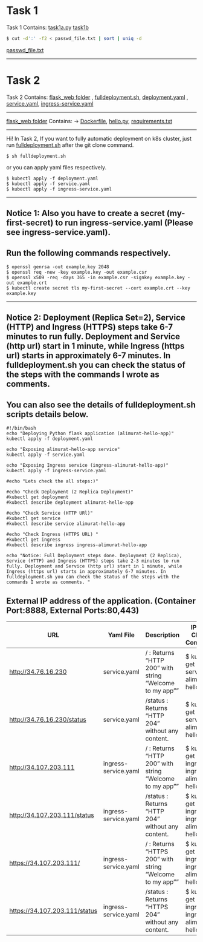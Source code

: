 Task 1
=========
Task 1 Contains: 
[task1a.py](https://github.com/alimuratunsal/tasks/blob/master/task1a.py) 
[task1b](https://github.com/alimuratunsal/tasks/blob/master/task1b)
```bash
$ cut -d':' -f2 < passwd_file.txt | sort | uniq -d
```
[passwd_file.txt](https://github.com/alimuratunsal/tasks/blob/master/passwd_file.txt)

------------------------------------------------------------------------------------------------------
Task 2
=========
Task 2 Contains: 
[flask_web folder](https://github.com/alimuratunsal/tasks/tree/master/flask_web) , [fulldeployment.sh](https://github.com/alimuratunsal/tasks/blob/master/fulldeployment.sh), [deployment.yaml](https://github.com/alimuratunsal/tasks/blob/master/deployment.yaml) , [service.yaml](https://github.com/alimuratunsal/tasks/blob/master/service.yaml), [ingress-service.yaml	](https://github.com/alimuratunsal/tasks/blob/master/ingress-service.yaml)

------------------------------------------------------------------------------------------------------
[flask_web folder](https://github.com/alimuratunsal/tasks/tree/master/flask_web) Contains: 
-> [Dockerfile](https://github.com/alimuratunsal/tasks/blob/master/flask_web/Dockerfile), [hello.py](https://github.com/alimuratunsal/tasks/blob/master/flask_web/hello.py), [requirements.txt](https://github.com/alimuratunsal/tasks/blob/master/flask_web/requirements.txt) 

------------------------------------------------------------------------------------------------------
Hi!
In Task 2, If you want to fully automatic deployment on k8s cluster, just run [fulldeployment.sh](https://github.com/alimuratunsal/tasks/blob/master/fulldeployment.sh) after the git clone command.
  ```
  $ sh fulldeployment.sh
  ```
or you can apply yaml files respectively.
  ```
  $ kubectl apply -f deployment.yaml
  $ kubectl apply -f service.yaml
  $ kubectl apply -f ingress-service.yaml
  ```
---
Notice 1: Also you have to create a secret (my-first-secret) to run ingress-service.yaml (Please see ingress-service.yaml).
---
Run the following commands respectively.
---
  ```
  $ openssl genrsa -out example.key 2048
  $ openssl req -new -key example.key -out example.csr
  $ openssl x509 -req -days 365 -in example.csr -signkey example.key -out example.crt
  $ kubectl create secret tls my-first-secret --cert example.crt --key example.key

  ```
---
Notice 2: Deployment (Replica Set=2), Service (HTTP) and Ingress (HTTPS) steps take 6-7 minutes to run fully. Deployment and Service (http url) start in 1 minute, while Ingress (https url) starts in approximately 6-7 minutes. In fulldeployment.sh you can check the status of the steps with the commands I wrote as comments.
---
  

 You can also see the details of fulldeployment.sh scripts details below.
--
 ```
#!/bin/bash
echo "Deploying Python flask application (alimurat-hello-app)"
kubectl apply -f deployment.yaml

echo "Exposing alimurat-hello-app service"
kubectl apply -f service.yaml

echo "Exposing Ingress service (ingress-alimurat-hello-app)"
kubectl apply -f ingress-service.yaml

#echo "Lets check the all steps:)"

#echo "Check Deployment (2 Replica Deployment)"
#kubectl get deployment
#kubectl describe deployment alimurat-hello-app

#echo "Check Service (HTTP URl)"
#kubectl get service
#kubectl describe service alimurat-hello-app

#echo "Check Ingress (HTTPS URL) "
#kubectl get ingress
#kubectl describe ingress ingress-alimurat-hello-app

echo "Notice: Full Deployment steps done. Deployment (2 Replica), Service (HTTP) and Ingress (HTTPS) steps take 2-3 minutes to run fully. Deployment and Service (http url) start in 1 minute, while Ingress (https url) starts in approximately 6-7 minutes. In fulldeployment.sh you can check the status of the steps with the commands I wrote as comments. "
```
External IP address of the application. (Container Port:8888, External Ports:80,443)
-----
| URL | Yaml File | Description | IP:Port Check Command |
|----------|-------------|-------------|-------------|
| http://34.76.16.230 | service.yaml | / : Returns “HTTP 200” with string “Welcome to my app”” | $ kubectl get service alimurat-hello-app |
| http://34.76.16.230/status | service.yaml| /status : Returns “HTTP 204” without any content. | $ kubectl get service alimurat-hello-app |
| http://34.107.203.111 | ingress-service.yaml | / : Returns “HTTP 200” with string “Welcome to my app”” | $ kubectl get ingress ingress-alimurat-hello-app|
| http://34.107.203.111/status | ingress-service.yaml | /status : Returns “HTTP 204” without any content. | $ kubectl get ingress ingress-alimurat-hello-app |
| https://34.107.203.111/ | ingress-service.yaml | / : Returns “HTTPS 200” with string “Welcome to my app”” | $ kubectl get ingress ingress-alimurat-hello-app |
| https://34.107.203.111/status | ingress-service.yaml | /status : Returns “HTTPS 204” without any content. | $ kubectl get ingress ingress-alimurat-hello-app |
